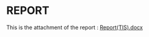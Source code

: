 # REPORT

This is the attachment of the report :  [Report(TIS).docx](https://github.com/user-attachments/files/18347626/Report.TIS.docx)
